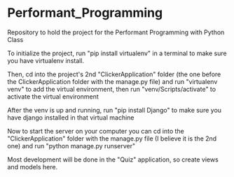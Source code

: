 # Performant_Programming
Repository to hold the project for the Performant Programming with Python Class

To initialize the project, run "pip install virtualenv" in a terminal to make sure you have virtualenv install. 

Then, cd into the project's 2nd "ClickerApplication" folder (the one before the ClickerApplication folder with the manage.py file) and run "virtualenv venv" to add the virtual environment, then run "venv/Scripts/activate" to activate the virtual environment

After the venv is up and running, run "pip install Django" to make sure you have django installed in that virtual machine

Now to start the server on your computer you can cd into the "ClickerApplication" folder with the manage.py file (I believe it is the 2nd one) and run "python manage.py runserver" 

Most development will be done in the "Quiz" application, so create views and models here. 
